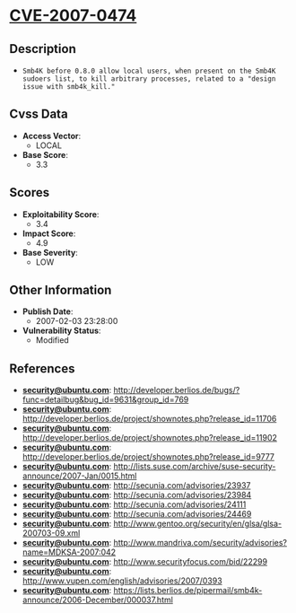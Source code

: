 
# [CVE-2007-0474](http://developer.berlios.de/bugs/?func=detailbug&bug_id=9631&group_id=769)

## Description

- `Smb4K before 0.8.0 allow local users, when present on the Smb4K sudoers list, to kill arbitrary processes, related to a "design issue with smb4k_kill."`

## Cvss Data

- **Access Vector**:
  - LOCAL
- **Base Score**:
  - 3.3

## Scores

- **Exploitability Score**:
  - 3.4
- **Impact Score**:
  - 4.9
- **Base Severity**:
  - LOW

## Other Information

- **Publish Date**:
  - 2007-02-03 23:28:00
- **Vulnerability Status**:
  - Modified

## References

- **security@ubuntu.com**: http://developer.berlios.de/bugs/?func=detailbug&bug_id=9631&group_id=769
- **security@ubuntu.com**: http://developer.berlios.de/project/shownotes.php?release_id=11706
- **security@ubuntu.com**: http://developer.berlios.de/project/shownotes.php?release_id=11902
- **security@ubuntu.com**: http://developer.berlios.de/project/shownotes.php?release_id=9777
- **security@ubuntu.com**: http://lists.suse.com/archive/suse-security-announce/2007-Jan/0015.html
- **security@ubuntu.com**: http://secunia.com/advisories/23937
- **security@ubuntu.com**: http://secunia.com/advisories/23984
- **security@ubuntu.com**: http://secunia.com/advisories/24111
- **security@ubuntu.com**: http://secunia.com/advisories/24469
- **security@ubuntu.com**: http://www.gentoo.org/security/en/glsa/glsa-200703-09.xml
- **security@ubuntu.com**: http://www.mandriva.com/security/advisories?name=MDKSA-2007:042
- **security@ubuntu.com**: http://www.securityfocus.com/bid/22299
- **security@ubuntu.com**: http://www.vupen.com/english/advisories/2007/0393
- **security@ubuntu.com**: https://lists.berlios.de/pipermail/smb4k-announce/2006-December/000037.html
